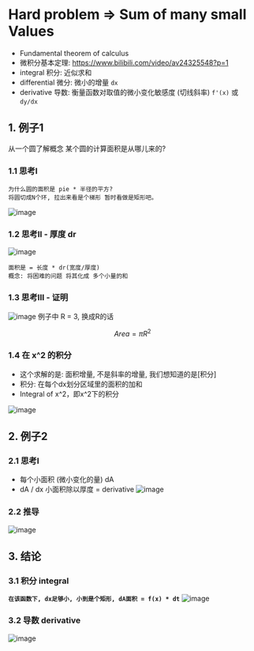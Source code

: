 # Hard problem => Sum of many small Values

- Fundamental theorem of calculus
- 微积分基本定理: https://www.bilibili.com/video/av24325548?p=1
- integral 积分: 近似求和
- differential 微分: 微小的增量 `dx`
- derivative 导数:  衡量函数对取值的微小变化敏感度 (切线斜率) `f'(x)` 或 `dy/dx`


## 1. 例子1
从一个圆了解概念 某个圆的计算面积是从哪儿来的?

### 1.1 思考I
```
为什么圆的面积是 pie * 半径的平方?
将圆切成N个环, 拉出来看是个梯形 暂时看做是矩形吧。
```
![image](https://user-images.githubusercontent.com/13708045/74117830-e3d8e500-4bf3-11ea-8a21-7a6a0d3b2b88.png)

### 1.2 思考II - 厚度 dr
![image](https://user-images.githubusercontent.com/13708045/74117850-f8b57880-4bf3-11ea-86ea-5abeecc95f10.png)

```
面积是 = 长度 * dr(宽度/厚度)
概念: 将困难的问题 将其化成 多个小量的和
```

### 1.3 思考III - 证明
![image](https://user-images.githubusercontent.com/13708045/74117878-11259300-4bf4-11ea-9d69-66a89838d989.png)
例子中 R = 3, 换成R的话

```math
Area = \pi R^2
```

### 1.4 在 x^2 的积分
- 这个求解的是: 面积增量, 不是斜率的增量, 我们想知道的是[积分]
- 积分: 在每个dx划分区域里的面积的加和
- Integral of x^2，即x^2下的积分

![image](https://user-images.githubusercontent.com/13708045/74117899-28648080-4bf4-11ea-8e81-78f11d84b792.png)

## 2. 例子2
### 2.1 思考I
- 每个小面积 (微小变化的量) dA
-  dA / dx 小面积除以厚度 = derivative
![image](https://user-images.githubusercontent.com/13708045/74117909-3ca87d80-4bf4-11ea-84f1-794c796a24d6.png)

### 2.2 推导
![image](https://user-images.githubusercontent.com/13708045/74117915-47fba900-4bf4-11ea-8754-cb45e6e496f2.png)


## 3. 结论
### 3.1 积分 integral
**`在该函数下, dx足够小, 小到是个矩形, dA面积 = f(x) * dt`**
![image](https://user-images.githubusercontent.com/13708045/74118006-ade83080-4bf4-11ea-9d2b-16708cb88be9.png)

### 3.2 导数 derivative
![image](https://user-images.githubusercontent.com/13708045/74117919-4b8f3000-4bf4-11ea-9b43-7c846a3e1cf6.png)
